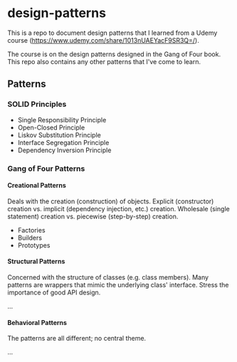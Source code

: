 # design-patterns

This is a repo to document design patterns that I learned from a Udemy course (<https://www.udemy.com/share/1013nUAEYacF9SR3Q=/>).

The course is on the design patterns designed in the Gang of Four book. This repo also contains any other patterns that I've come to learn.

## Patterns

### SOLID Principles

- Single Responsibility Principle
- Open-Closed Principle
- Liskov Substitution Principle
- Interface Segregation Principle
- Dependency Inversion Principle

### Gang of Four Patterns

#### Creational Patterns

Deals with the creation (construction) of objects.
Explicit (constructor) creation vs. implicit (dependency injection, etc.) creation.
Wholesale (single statement) creation vs. piecewise (step-by-step) creation.

- Factories
- Builders
- Prototypes

#### Structural Patterns

Concerned with the structure of classes (e.g. class members).
Many patterns are wrappers that mimic the underlying class' interface.
Stress the importance of good API design.

...

#### Behavioral Patterns

The patterns are all different; no central theme.

...

